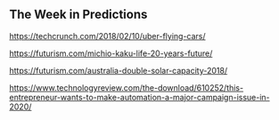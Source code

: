## The Week in Predictions

https://techcrunch.com/2018/02/10/uber-flying-cars/

https://futurism.com/michio-kaku-life-20-years-future/

https://futurism.com/australia-double-solar-capacity-2018/

https://www.technologyreview.com/the-download/610252/this-entrepreneur-wants-to-make-automation-a-major-campaign-issue-in-2020/


